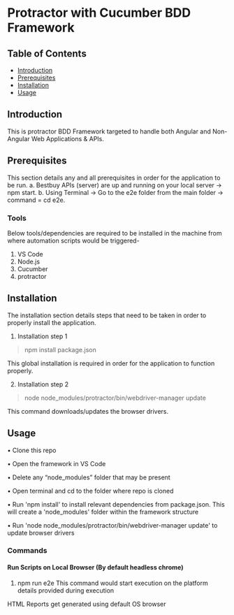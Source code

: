 # Protractor with Cucumber BDD Framework

## Table of Contents

* [Introduction](#Introduction)
* [Prerequisites](#Prerequisites)
* [Installation](#Installation)
* [Usage](#Usage)

## Introduction

This is protractor BDD Framework targeted to handle both Angular and Non-Angular Web Applications & APIs.

## Prerequisites

This section details any and all prerequisites in order for the application to be run.
a. Bestbuy APIs (server) are up and running on your local server -> npm start.
b. Using Terminal -> Go to the e2e folder from the main folder -> command = cd e2e.

### Tools
Below tools/dependencies are required to be installed in the machine from where automation scripts would be triggered-

1. VS Code 
2. Node.js
3. Cucumber
4. protractor


## Installation

The installation section details steps that need to be taken in order to properly install the application.

1. Installation step 1

> npm install package.json

This global installation is required in order for the application to function properly.

2. Installation step 2

> node node_modules/protractor/bin/webdriver-manager update

This command downloads/updates the browser drivers.


## Usage

•	Clone this repo

•	Open the framework in VS Code

•	Delete any “node_modules” folder that may be present

•	Open terminal and cd to the folder where repo is cloned

•	Run 'npm install' to install relevant dependencies from package.json. This will create a 'node_modules' folder within the framework structure 

• Run 'node node_modules/protractor/bin/webdriver-manager update' to update browser drivers

### Commands

#### Run Scripts on Local Browser (By default headless chrome)

1. npm run e2e 
This command would start execution on the platform details provided during execution 

HTML Reports get generated using default OS browser
